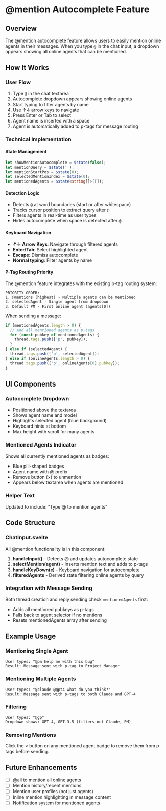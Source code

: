 # @mention Autocomplete Feature

## Overview
The @mention autocomplete feature allows users to easily mention online agents in their messages. When you type `@` in the chat input, a dropdown appears showing all online agents that can be mentioned.

## How It Works

### User Flow
1. Type `@` in the chat textarea
2. Autocomplete dropdown appears showing online agents
3. Start typing to filter agents by name
4. Use ↑↓ arrow keys to navigate
5. Press Enter or Tab to select
6. Agent name is inserted with a space
7. Agent is automatically added to p-tags for message routing

### Technical Implementation

#### State Management
```typescript
let showMentionAutocomplete = $state(false);
let mentionQuery = $state('');
let mentionStartPos = $state(0);
let selectedMentionIndex = $state(0);
let mentionedAgents = $state<string[]>([]);
```

#### Detection Logic
- Detects `@` at word boundaries (start or after whitespace)
- Tracks cursor position to extract query after `@`
- Filters agents in real-time as user types
- Hides autocomplete when space is detected after `@`

#### Keyboard Navigation
- **↑↓ Arrow Keys**: Navigate through filtered agents
- **Enter/Tab**: Select highlighted agent
- **Escape**: Dismiss autocomplete
- **Normal typing**: Filter agents by name

#### P-Tag Routing Priority
The @mention feature integrates with the existing p-tag routing system:

```
PRIORITY ORDER:
1. @mentions (highest) - Multiple agents can be mentioned
2. selectedAgent - Single agent from dropdown
3. Default PM - First online agent (agents[0])
```

When sending a message:
```typescript
if (mentionedAgents.length > 0) {
  // Add all mentioned agents as p-tags
  for (const pubkey of mentionedAgents) {
    thread.tags.push(['p', pubkey]);
  }
} else if (selectedAgent) {
  thread.tags.push(['p', selectedAgent]);
} else if (onlineAgents.length > 0) {
  thread.tags.push(['p', onlineAgents[0].pubkey]);
}
```

## UI Components

### Autocomplete Dropdown
- Positioned above the textarea
- Shows agent name and model
- Highlights selected agent (blue background)
- Keyboard hints at bottom
- Max height with scroll for many agents

### Mentioned Agents Indicator
Shows all currently mentioned agents as badges:
- Blue pill-shaped badges
- Agent name with @ prefix
- Remove button (×) to unmention
- Appears below textarea when agents are mentioned

### Helper Text
Updated to include: "Type @ to mention agents"

## Code Structure

### ChatInput.svelte
All @mention functionality is in this component:

1. **handleInput()** - Detects @ and updates autocomplete state
2. **selectMention(agent)** - Inserts mention text and adds to p-tags
3. **handleKeyDown(e)** - Keyboard navigation for autocomplete
4. **filteredAgents** - Derived state filtering online agents by query

### Integration with Message Sending
Both thread creation and reply sending check `mentionedAgents` first:
- Adds all mentioned pubkeys as p-tags
- Falls back to agent selector if no mentions
- Resets mentionedAgents array after sending

## Example Usage

### Mentioning Single Agent
```
User types: "@pm help me with this bug"
Result: Message sent with p-tag to Project Manager
```

### Mentioning Multiple Agents
```
User types: "@claude @gpt4 what do you think?"
Result: Message sent with p-tags to both Claude and GPT-4
```

### Filtering
```
User types: "@gp"
Dropdown shows: GPT-4, GPT-3.5 (filters out Claude, PM)
```

### Removing Mentions
Click the × button on any mentioned agent badge to remove them from p-tags before sending.

## Future Enhancements
- [ ] @all to mention all online agents
- [ ] Mention history/recent mentions
- [ ] Mention user profiles (not just agents)
- [ ] Inline mention highlighting in message content
- [ ] Notification system for mentioned agents
